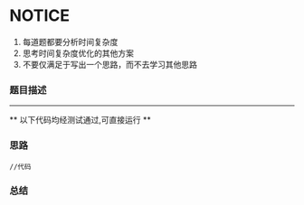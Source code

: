 # NOTICE
1. 每道题都要分析时间复杂度
2. 思考时间复杂度优化的其他方案
3. 不要仅满足于写出一个思路，而不去学习其他思路

### 题目描述


****
** 以下代码均经测试通过,可直接运行 **   

### 思路

```
//代码
```

### 总结
